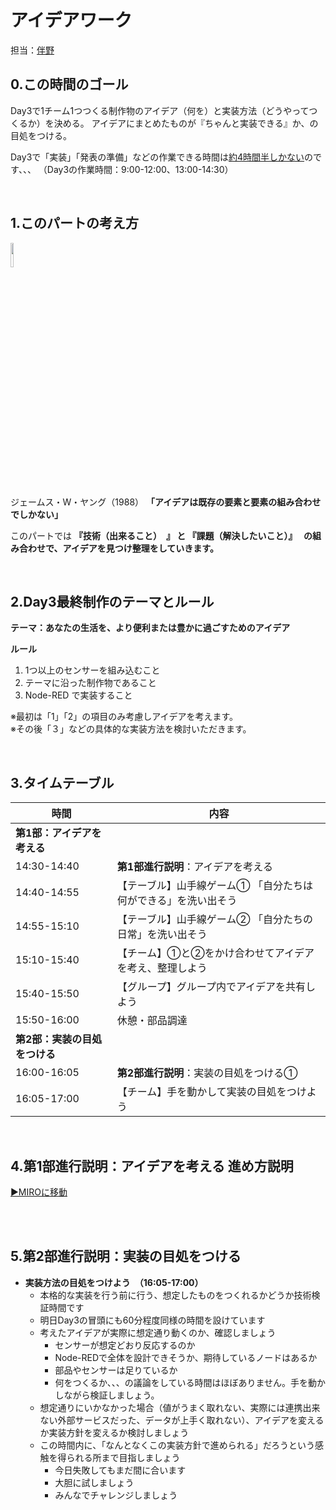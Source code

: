 # アイデアワーク
担当：[伴野](https://docs.google.com/presentation/d/1TcjvcJ0Zk2b1vhz6YQylsdYotKdcH_Lf83s0JEISj3A/edit?usp=sharing)


## 0.この時間のゴール
Day3で1チーム1つつくる制作物のアイデア（何を）と実装方法（どうやってつくるか）を決める。
アイデアにまとめたものが『ちゃんと実装できる』か、の目処をつける。

Day3で「実装」「発表の準備」などの作業できる時間は[約4時間半しかない](https://github.com/protoout/h-protoout/tree/main?tab=readme-ov-file#%E3%82%BF%E3%82%A4%E3%83%A0%E3%83%A9%E3%82%A4%E3%83%B3)のです、、、
（Day3の作業時間：9:00-12:00、13:00-14:30）


<br>

## 1.このパートの考え方
<img src="https://i.gyazo.com/3d46edc1aac42a8025d303f031f03d0b.png" width="10%">

ジェームス・W・ヤング（1988） 
**「アイデアは既存の要素と要素の組み合わせでしかない」**

このパートでは **『技術（出来ること）　』 と 『課題（解決したいこと）』　 の組み合わせで、アイデアを見つけ整理をしていきます。**



<br>

## 2.Day3最終制作のテーマとルール
**テーマ：あなたの生活を、より便利または豊かに過ごすためのアイデア**

**ルール**
1. 1つ以上のセンサーを組み込むこと
2. テーマに沿った制作物であること
3. Node-RED で実装すること


※最初は「1」「2」の項目のみ考慮しアイデアを考えます。　<BR>
※その後「３」などの具体的な実装方法を検討いただきます。

<br>

## 3.タイムテーブル

| 時間        | 内容                                                                 |
|-------------|----------------------------------------------------------------------|
| **第1部：アイデアを考える** | |
| 14:30-14:40 | **第1部進行説明**：アイデアを考える                                      |
| 14:40-14:55 | 【テーブル】山手線ゲーム① 「自分たちは何ができる」を洗い出そう           |
| 14:55-15:10 | 【テーブル】山手線ゲーム② 「自分たちの日常」を洗い出そう               |
| 15:10-15:40 | 【チーム】①と②をかけ合わせてアイデアを考え、整理しよう               |
| 15:40-15:50 | 【グループ】グループ内でアイデアを共有しよう                           |
| 15:50-16:00 | 休憩・部品調達                                                        |
| **第2部：実装の目処をつける** | |
| 16:00-16:05 | **第2部進行説明**：実装の目処をつける①                                |
| 16:05-17:00 | 【チーム】手を動かして実装の目処をつけよう                            |


<br>

## 4.第1部進行説明：アイデアを考える 進め方説明
[▶MIROに移動](https://miro.com/app/board/uXjVKPW27-k=/)

<br><br>
## 5.第2部進行説明：実装の目処をつける
- **実装方法の目処をつけよう　（16:05-17:00）**
  - 本格的な実装を行う前に行う、想定したものをつくれるかどうか技術検証時間です
  - 明日Day3の冒頭にも60分程度同様の時間を設けています
  - 考えたアイデアが実際に想定通り動くのか、確認しましょう
      - センサーが想定どおり反応するのか
      - Node-REDで全体を設計できそうか、期待しているノードはあるか
      - 部品やセンサーは足りているか
      - 何をつくるか、、、の議論をしている時間はほぼありません。手を動かしながら検証しましょう。
  - 想定通りにいかなかった場合（値がうまく取れない、実際には連携出来ない外部サービスだった、データが上手く取れない）、アイデアを変えるか実装方針を変えるか検討しましょう
  - この時間内に、「なんとなくこの実装方針で進められる」だろうという感触を得られる所まで目指しましょう
      - 今日失敗してもまだ間に合います
      - 大胆に試しましょう
      - みんなでチャレンジしましょう

<br>
<br>
